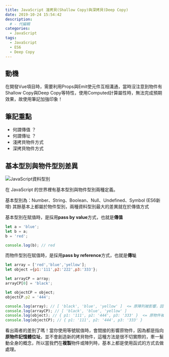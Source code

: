 ```yaml
---
title: JavaScript 淺拷貝(Shallow Copy)與深拷貝(Deep Copy)
date: 2019-10-24 15:54:42
description: 
  # - 代編輯
categories:
  - JavaScript
tags:
  - JavaScript
  - ES6
  - Deep Copy
---
```


## 動機
在開發Vue項目時，需要利用Props與Emit使元件互相溝通，當時沒注意到物件有Shallow Copy與Deep Copy等特性，使用Computed計算屬性時，無法完成預期效果，故使用筆記加強印象！
<!-- more -->

## 筆記重點
+ 何謂傳值 ？
+ 何謂傳址 ？
+ 淺拷貝物件方式
+ 深拷貝物件方式

## 基本型別與物件型別差異
![JavaScript資料型別](https://dotnettricks.blob.core.windows.net/img/javascript/js-datatype.png)

在 JavaScript 的世界裡有基本型別與物件型別兩種定義。

基本型別為：Number、String、Boolean、Null、Undefined、Symbol (ES6新增)
其餘基本上都屬於物件型別，兩種資料型別最大的差異就在於傳值方式

基本型別在賦值時，是採用**pass by value**方式，也就是**傳值**

``` js
let a = 'blue';
let b = a;
b = 'red';

console.log(b); // red
```

而物件型別在賦值時，是採用**pass by reference**方式，也就是**傳址**

``` js
let array = ['red','blue','yellow'];
let object ={p1:'111',p2:'222',p3:'333'};

let arrayCP = array;
arrayCP[0] = 'black';

let objectCP = object;
objectCP.p2 = '444';

console.log(array); // [ 'black', 'blue', 'yellow' ]  <= 原陣列被影響，因為是傳址 
console.log(arrayCP); // [ 'black', 'blue', 'yellow' ]
console.log(object); // { p1: '111', p2: '444', p3: '333' }  <= 原物件被影響，因為是傳址 
console.log(objectCP); // { p1: '111', p2: '444', p3: '333' }  
```

看出兩者的差別了嗎！當你使用等號賦值時，會間接的影響原物件，因為都是指向**原物件記憶體位址**，並不會創造新的拷貝物件，這種方法是很不切實際的，牽一髮動全身的概念，所以當我們在**複製**物件或陣列時，基本上都是使用函式的方式去做處理。


















<!-- <img src='https://d1dwq032kyr03c.cloudfront.net/upload/images/20190926/20104175vA55RlDfRq.png' width='70%'> -->
<!-- <p>在 JavaScript 的世界裡有基本型別與物件型別兩種定義。</p>
<p>一般常見的 Hello World 就是屬於基本型別中的<span style='color:#ff8000'> String </span>，其中包括<span style='color:#ff8000'> Number、Boolean、Null、Undefined、Symbol </span>也都是屬於<span style='color:#ff8000'> String </span></p> -->



